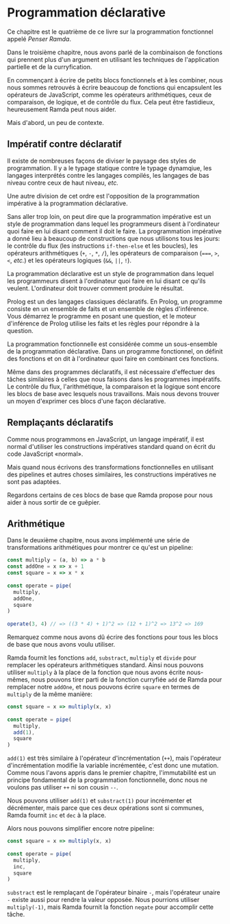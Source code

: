 # Programmation déclarative

Ce chapitre est le quatrième de ce livre sur la programmation fonctionnel appelé _Penser Ramda_.

Dans le troisième chapitre, nous avons parlé de la combinaison de fonctions qui prennent plus d'un argument en utilisant  les techniques de l'application partielle et de la curryfication.

En commençant à écrire de petits blocs fonctionnels et à les combiner, nous nous sommes retrouvés à écrire beaucoup de fonctions qui encapsulent les opérateurs de JavaScript, comme les opérateurs arithmétiques, ceux de comparaison, de logique, et de contrôle du flux. Cela peut être fastidieux, heureusement Ramda peut nous aider.

Mais d'abord, un peu de contexte.

## Impératif contre déclaratif

Il existe de nombreuses façons de diviser le paysage des styles de programmation. Il y a le typage statique contre le typage dynamqiue, les langages interprétés contre les langages compilés, les langages de bas niveau contre ceux de haut niveau, _etc._

Une autre division de cet ordre est l'opposition de la programmation impérative à la programmation déclarative.

Sans aller trop loin, on peut dire que la programmation impérative est un style de programmation dans lequel les programmeurs disent à l'ordinateur quoi faire en lui disant comment il doit le faire. La programmation impérative a donné lieu à beaucoup de constructions que nous utilisons tous les jours: le contrôle du flux (les instructions `if-then-else` et les boucles), les opérateurs arithmétiques (`+`, `-`, `*`, `/`), les opérateurs de comparaison (`===`, `>`, `<`, _etc._) et les opérateurs logiques (`&&`, `||`, `!`).

La programmation déclarative est un style de programmation dans lequel les programmeurs disent à l'ordinateur quoi faire en lui disant ce qu'ils veulent. L'ordinateur doit trouver comment produire le résultat.

Prolog est un des langages classiques déclaratifs. En Prolog, un programme consiste en un ensemble de faits et un ensemble de règles d'inférence. Vous démarrez le programme en posant une question, et le moteur d'inférence de Prolog utilise les faits et les règles pour répondre à la question.

La programmation fonctionnelle est considérée comme un sous-ensemble de la programmation déclarative. Dans un programme fonctionnel, on définit des fonctions et on dit à l'ordinateur quoi faire en combinant ces fonctions.

Même dans des programmes déclaratifs, il est nécessaire d'effectuer des tâches similaires à celles que nous faisons dans les programmes impératifs. Le contrôle du flux, l'arithmétique, la comparaison et la logique sont encore les blocs de base avec lesquels nous travaillons. Mais nous devons trouver un moyen d'exprimer ces blocs d'une façon déclarative.

## Remplaçants déclaratifs

Comme nous programmons en JavaScript, un langage impératif, il est normal d'utiliser les constructions impératives standard quand on écrit du code JavaScript «normal».

Mais quand nous écrivons des transformations fonctionnelles en utilisant des pipelines et autres choses similaires, les constructions impératives ne sont pas adaptées.

Regardons certains de ces blocs de base que Ramda propose pour nous aider à nous sortir de ce guêpier.

## Arithmétique

Dans le deuxième chapitre, nous avons implémenté une série de transformations arithmétiques pour montrer ce qu'est un pipeline:

```js
const multiply = (a, b) => a * b
const addOne = x => x + 1
const square = x => x * x
 
const operate = pipe(
  multiply,
  addOne,
  square
)
 
operate(3, 4) // => ((3 * 4) + 1)^2 => (12 + 1)^2 => 13^2 => 169
```

Remarquez comme nous avons dû écrire des fonctions pour tous les blocs de base que nous avons voulu utiliser.

Ramda fournit les fonctions `add`, `substract`, `multiply` et `divide` pour remplacer les opérateurs arithmétiques standard. Ainsi nous pouvons utiliser `multiply` à la place de la fonction que nous avons écrite nous-mêmes, nous pouvons tirer parti de la fonction curryfiée `add` de Ramda pour remplacer notre `addOne`, et nous pouvons écrire `square` en termes de `multiply` de la même manière:

```js
const square = x => multiply(x, x)
 
const operate = pipe(
  multiply,
  add(1),
  square
)
```

`add(1)` est très similaire à l'opérateur d'incrémentation (`++`), mais l'opérateur d'incrémentation modifie la variable incrémentée, c'est donc une mutation. Comme nous l'avons appris dans le premier chapitre, l'immutabilité est un principe fondamental de la programmation fonctionnelle, donc nous ne voulons pas utiliser `++` ni son cousin `--`.

Nous pouvons utiliser `add(1)` et `substract(1)` pour incrémenter et décrémenter, mais parce que ces deux opérations sont si communes, Ramda fournit `inc` et `dec` à la place.

Alors nous pouvons simplifier encore notre pipeline:

```js
const square = x => multiply(x, x)
 
const operate = pipe(
  multiply,
  inc,
  square
)
```

`substract` est le remplaçant de l'opérateur binaire `-`, mais l'opérateur unaire `-` existe aussi pour rendre la valeur opposée. Nous pourrions utiliser `multiply(-1)`, mais Ramda fournit la fonction `negate` pour accomplir cette tâche.

